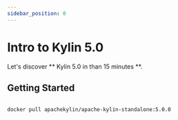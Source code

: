 ```yaml
---
sidebar_position: 0
---
```


# Intro to Kylin 5.0

Let's discover ** Kylin 5.0 in than 15 minutes **.

## Getting Started

```shell

docker pull apachekylin/apache-kylin-standalone:5.0.0
```
